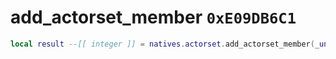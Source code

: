 # add_actorset_member `0xE09DB6C1`

```lua
local result --[[ integer ]] = natives.actorset.add_actorset_member(_unk0 --[[ integer ]], _unk1 --[[ integer ]])
```